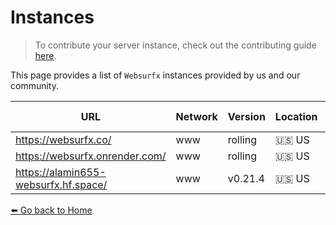 # Instances 

> To contribute your server instance, check out the contributing guide [here](https://github.com/neon-mmd/websurfx/blob/HEAD/CONTRIBUTING.md).

This page provides a list of `Websurfx` instances provided by us and our community. 

|URL|Network|Version|Location|Behind Cloudflare?|Maintained By|TLS|IPv6|Comment|
|-|-|-|-|-|-|-|-|-|
|https://websurfx.co/|www|rolling|🇺🇸 US|||✅|❌||
|https://websurfx.onrender.com/|www|rolling|🇺🇸 US|||✅|❌||
|https://alamin655-websurfx.hf.space/|www|v0.21.4|🇺🇸 US||[websurfx project](https://github.com/neon-mmd/websurfx)|✅|❌||

[⬅️ Go back to Home](./README.md)
